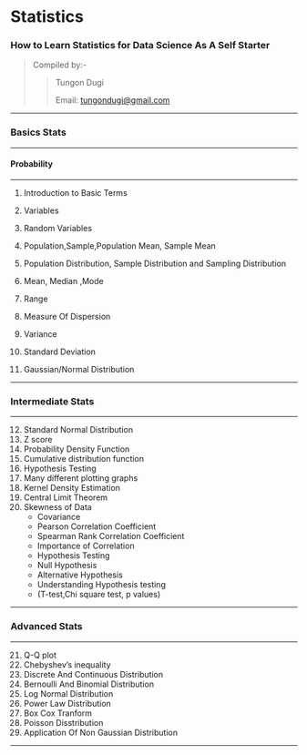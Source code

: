 # **Statistics**
### How to Learn Statistics for Data Science As A Self Starter
>Compiled by:-
>>Tungon Dugi
>>
>>Email: tungondugi@gmail.com

---
### **Basics Stats**
---
#### **Probability**
---
1) Introduction to Basic Terms

2) Variables
3) Random Variables
4) Population,Sample,Population Mean, Sample Mean
5) Population Distribution, Sample Distribution 
 and Sampling Distribution
6) Mean, Median ,Mode
7) Range
8) Measure Of Dispersion
9) Variance
10) Standard Deviation
11) Gaussian/Normal Distribution

---
### **Intermediate Stats**
---

12) Standard Normal Distribution
13) Z score
14) Probability Density Function
15) Cumulative distribution function
16) Hypothesis Testing
17) Many different plotting graphs
18) Kernel Density Estimation
19) Central Limit Theorem
20) Skewness of Data
    - Covariance 
    - Pearson Correlation Coefficient
    - Spearman Rank Correlation Coefficient
    - Importance of Correlation
    - Hypothesis Testing
    - Null Hypothesis 
    - Alternative Hypothesis
    - Understanding Hypothesis testing
    - (T-test,Chi square test, p values)

---

### **Advanced Stats**
---
21) Q-Q plot
22) Chebyshev’s inequality
23) Discrete And Continuous Distribution
24) Bernoulli And Binomial Distribution
25) Log Normal Distribution
26) Power Law Distribution
27) Box Cox Tranform
28) Poisson Disstribution
29) Application Of Non Gaussian Distribution

---




